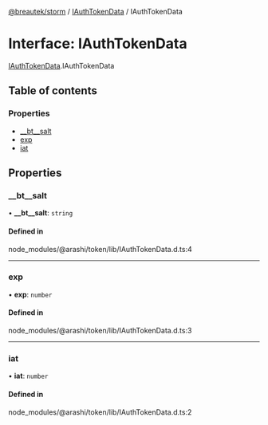 [@breautek/storm](../README.md) / [IAuthTokenData](../modules/IAuthTokenData.md) / IAuthTokenData

# Interface: IAuthTokenData

[IAuthTokenData](../modules/IAuthTokenData.md).IAuthTokenData

## Table of contents

### Properties

- [\_\_bt\_\_salt](IAuthTokenData.IAuthTokenData-1.md#__bt__salt)
- [exp](IAuthTokenData.IAuthTokenData-1.md#exp)
- [iat](IAuthTokenData.IAuthTokenData-1.md#iat)

## Properties

### \_\_bt\_\_salt

• **\_\_bt\_\_salt**: `string`

#### Defined in

node_modules/@arashi/token/lib/IAuthTokenData.d.ts:4

___

### exp

• **exp**: `number`

#### Defined in

node_modules/@arashi/token/lib/IAuthTokenData.d.ts:3

___

### iat

• **iat**: `number`

#### Defined in

node_modules/@arashi/token/lib/IAuthTokenData.d.ts:2
